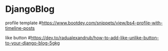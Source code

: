 # DjangoBlog
profile template
#https://www.bootdey.com/snippets/view/bs4-profile-with-timeline-posts

like button
#https://dev.to/radualexandrub/how-to-add-like-unlike-button-to-your-django-blog-5gkg
 
